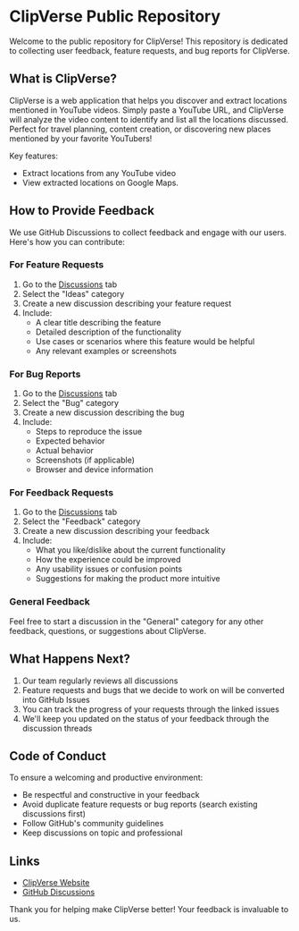 # ClipVerse Public Repository

Welcome to the public repository for ClipVerse! This repository is dedicated to collecting user feedback, feature requests, and bug reports for ClipVerse.

## What is ClipVerse?

ClipVerse is a web application that helps you discover and extract locations mentioned in YouTube videos. Simply paste a YouTube URL, and ClipVerse will analyze the video content to identify and list all the locations discussed. Perfect for travel planning, content creation, or discovering new places mentioned by your favorite YouTubers!

Key features:
- Extract locations from any YouTube video
- View extracted locations on Google Maps.

## How to Provide Feedback

We use GitHub Discussions to collect feedback and engage with our users. Here's how you can contribute:

### For Feature Requests
1. Go to the [Discussions](https://github.com/tejitpabari/clipverse-public/discussions) tab
2. Select the "Ideas" category
3. Create a new discussion describing your feature request
4. Include:
   - A clear title describing the feature
   - Detailed description of the functionality
   - Use cases or scenarios where this feature would be helpful
   - Any relevant examples or screenshots

### For Bug Reports
1. Go to the [Discussions](https://github.com/tejitpabari/clipverse-public/discussions) tab
2. Select the "Bug" category
3. Create a new discussion describing the bug
4. Include:
   - Steps to reproduce the issue
   - Expected behavior
   - Actual behavior
   - Screenshots (if applicable)
   - Browser and device information

### For Feedback Requests
1. Go to the [Discussions](https://github.com/tejitpabari/clipverse-public/discussions) tab
2. Select the "Feedback" category
3. Create a new discussion describing your feedback
4. Include:
   - What you like/dislike about the current functionality
   - How the experience could be improved
   - Any usability issues or confusion points
   - Suggestions for making the product more intuitive

### General Feedback
Feel free to start a discussion in the "General" category for any other feedback, questions, or suggestions about ClipVerse.

## What Happens Next?

1. Our team regularly reviews all discussions
2. Feature requests and bugs that we decide to work on will be converted into GitHub Issues
3. You can track the progress of your requests through the linked issues
4. We'll keep you updated on the status of your feedback through the discussion threads

## Code of Conduct

To ensure a welcoming and productive environment:
- Be respectful and constructive in your feedback
- Avoid duplicate feature requests or bug reports (search existing discussions first)
- Follow GitHub's community guidelines
- Keep discussions on topic and professional

## Links

- [ClipVerse Website](https://clipverse.app)
- [GitHub Discussions](https://github.com/tejitpabari/clipverse-public/discussions)

Thank you for helping make ClipVerse better! Your feedback is invaluable to us.
